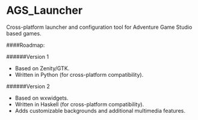 AGS_Launcher
============

Cross-platform launcher and configuration tool for Adventure Game Studio based games.

####Roadmap:

######Version 1
* Based on Zenity/GTK.
* Written in Python (for cross-platform compatibility).

######Version 2
* Based on wxwidgets.
* Written in Haskell (for cross-platform compatibility).
* Adds customizable backgrounds and additional multimedia features.
